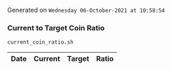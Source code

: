 Generated on `Wednesday 06-October-2021 at 10:58:54`

### Current to Target Coin Ratio
`current_coin_ratio.sh`

Date|Current|Target|Ratio
---|---|---|---
